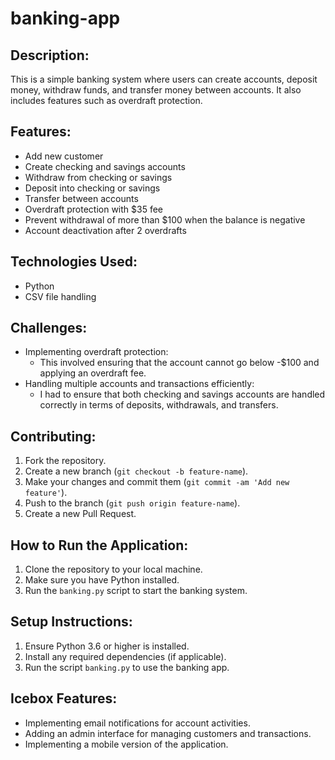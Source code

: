 # banking-app

## Description:
This is a simple banking system where users can create accounts, deposit money, withdraw funds, and transfer money between accounts. It also includes features such as overdraft protection.

## Features:
- Add new customer
- Create checking and savings accounts
- Withdraw from checking or savings
- Deposit into checking or savings
- Transfer between accounts
- Overdraft protection with $35 fee
- Prevent withdrawal of more than $100 when the balance is negative
- Account deactivation after 2 overdrafts

## Technologies Used:
- Python
- CSV file handling

## Challenges:
- Implementing overdraft protection:
  - This involved ensuring that the account cannot go below -$100 and applying an overdraft fee.
- Handling multiple accounts and transactions efficiently:
  - I had to ensure that both checking and savings accounts are handled correctly in terms of deposits, withdrawals, and transfers.
## Contributing:
1. Fork the repository.
2. Create a new branch (`git checkout -b feature-name`).
3. Make your changes and commit them (`git commit -am 'Add new feature'`).
4. Push to the branch (`git push origin feature-name`).
5. Create a new Pull Request.

## How to Run the Application:
1. Clone the repository to your local machine.
2. Make sure you have Python installed.
3. Run the `banking.py` script to start the banking system.

## Setup Instructions:
1. Ensure Python 3.6 or higher is installed.
2. Install any required dependencies (if applicable).
3. Run the script `banking.py` to use the banking app.

## Icebox Features:
- Implementing email notifications for account activities.
- Adding an admin interface for managing customers and transactions.
- Implementing a mobile version of the application.
